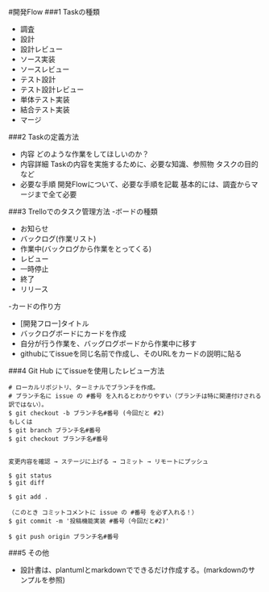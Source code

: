  #開発Flow
 ###1 Taskの種類
 - 調査
 - 設計
 - 設計レビュー
 - ソース実装
 - ソースレビュー
 - テスト設計
 - テスト設計レビュー
 - 単体テスト実装
 - 結合テスト実装
 - マージ
 
 ###2 Taskの定義方法
 - 内容
     どのような作業をしてほしいのか？
 - 内容詳細
 Taskの内容を実施するために、必要な知識、参照物
 タスクの目的など
 - 必要な手順
 開発Flowについて、必要な手順を記載
 基本的には、調査からマージまで全て必要
 
 ###3 Trelloでのタスク管理方法
 -ボードの種類
 - お知らせ
 - バックログ(作業リスト)
 - 作業中(バックログから作業をとってくる)
 - レビュー
 - 一時停止
 - 終了
 - リリース
 
 -カードの作り方
   - [開発フロー]タイトル
   - バックログボードにカードを作成
   - 自分が行う作業を、バッグログボードから作業中に移す
   - githubにてissueを同じ名前で作成し、そのURLをカードの説明に貼る
 
 ###4 Git Hub にてissueを使用したレビュー方法
 
  ```
 # ローカルリポジトリ、ターミナルでブランチを作成。
 # ブランチ名に issue の #番号 を入れるとわかりやすい（ブランチは特に関連付けされる訳ではない）。
 $ git checkout -b ブランチ名#番号 (今回だと #2)
 もしくは
 $ git branch ブランチ名#番号
 $ git checkout ブランチ名#番号
 
 
  変更内容を確認 → ステージに上げる → コミット → リモートにプッシュ
 
 $ git status
 $ git diff
 
 $ git add .
 
 （このとき コミットコメントに issue の #番号 を必ず入れる！）
 $ git commit -m '投稿機能実装 #番号（今回だと#2)'
 
 $ git push origin ブランチ名#番号
 
  ```
 
 ###5 その他
 - 設計書は、plantumlとmarkdownでできるだけ作成する。(markdownのサンプルを参照)
 